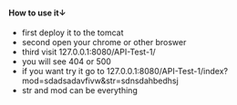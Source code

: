 #### How to use it↓ 

  - first deploy it to the tomcat
  - second open your chrome or other broswer
  - third visit 127.0.0.1:8080/API-Test-1/
  - you will see 404 or 500
  - if you want try it go to 127.0.0.1:8080/API-Test-1/index?mod=sdadsadavfivw&str=sdnsdahbedhsj
  - str and mod can be everything

